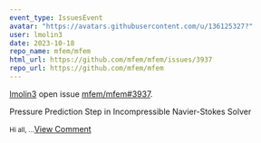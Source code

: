 ```yaml
---
event_type: IssuesEvent
avatar: "https://avatars.githubusercontent.com/u/136125327?"
user: lmolin3
date: 2023-10-18
repo_name: mfem/mfem
html_url: https://github.com/mfem/mfem/issues/3937
repo_url: https://github.com/mfem/mfem
---
```


<a href='https://github.com/lmolin3' target='_blank'>lmolin3</a> open issue <a href='https://github.com/mfem/mfem/issues/3937' target='_blank'>mfem/mfem#3937</a>.

<p>Pressure Prediction Step in Incompressible Navier-Stokes Solver</p><small>Hi all,...</small><a href='https://github.com/mfem/mfem/issues/3937' target='_blank'>View Comment</a>